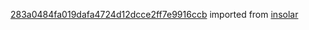 [283a0484fa019dafa4724d12dcce2ff7e9916ccb](https://github.com/insolar/insolar/commit/283a0484fa019dafa4724d12dcce2ff7e9916ccb) imported from [insolar](https://github.com/insolar/insolar)
